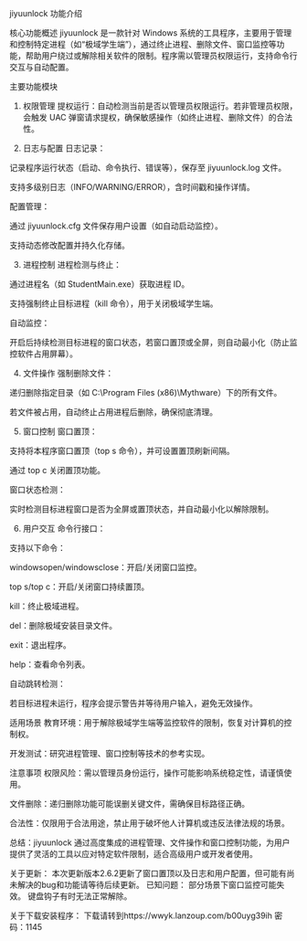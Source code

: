 jiyuunlock 功能介绍

核心功能概述
jiyuunlock 是一款针对 Windows 系统的工具程序，主要用于管理和控制特定进程（如“极域学生端”），通过终止进程、删除文件、窗口监控等功能，帮助用户绕过或解除相关软件的限制。程序需以管理员权限运行，支持命令行交互与自动配置。

主要功能模块
1. 权限管理
提权运行：自动检测当前是否以管理员权限运行。若非管理员权限，会触发 UAC 弹窗请求提权，确保敏感操作（如终止进程、删除文件）的合法性。

2. 日志与配置
日志记录：

记录程序运行状态（启动、命令执行、错误等），保存至 jiyuunlock.log 文件。

支持多级别日志（INFO/WARNING/ERROR），含时间戳和操作详情。

配置管理：

通过 jiyuunlock.cfg 文件保存用户设置（如自动启动监控）。

支持动态修改配置并持久化存储。

3. 进程控制
进程检测与终止：

通过进程名（如 StudentMain.exe）获取进程 ID。

支持强制终止目标进程（kill 命令），用于关闭极域学生端。

自动监控：

开启后持续检测目标进程的窗口状态，若窗口置顶或全屏，则自动最小化（防止监控软件占用屏幕）。

4. 文件操作
强制删除文件：

递归删除指定目录（如 C:\Program Files (x86)\Mythware）下的所有文件。

若文件被占用，自动终止占用进程后删除，确保彻底清理。

5. 窗口控制
窗口置顶：

支持将本程序窗口置顶（top s 命令），并可设置置顶刷新间隔。

通过 top c 关闭置顶功能。

窗口状态检测：

实时检测目标进程窗口是否为全屏或置顶状态，并自动最小化以解除限制。

6. 用户交互
命令行接口：

支持以下命令：

windowsopen/windowsclose：开启/关闭窗口监控。

top s/top c：开启/关闭窗口持续置顶。

kill：终止极域进程。

del：删除极域安装目录文件。

exit：退出程序。

help：查看命令列表。

自动跳转检测：

若目标进程未运行，程序会提示警告并等待用户输入，避免无效操作。

适用场景
教育环境：用于解除极域学生端等监控软件的限制，恢复对计算机的控制权。

开发测试：研究进程管理、窗口控制等技术的参考实现。

注意事项
权限风险：需以管理员身份运行，操作可能影响系统稳定性，请谨慎使用。

文件删除：递归删除功能可能误删关键文件，需确保目标路径正确。

合法性：仅限用于合法用途，禁止用于破坏他人计算机或违反法律法规的场景。

总结：jiyuunlock 通过高度集成的进程管理、文件操作和窗口控制功能，为用户提供了灵活的工具以应对特定软件限制，适合高级用户或开发者使用。

关于更新：
本次更新版本2.6.2更新了窗口置顶以及日志和用户配置，但可能有尚未解决的bug和功能请等待后续更新。
已知问题：
部分场景下窗口监控可能失效。
键盘钩子有时无法正常解除。

关于下载安装程序：
下载请转到https://wwyk.lanzoup.com/b00uyg39ih  密码：1145
